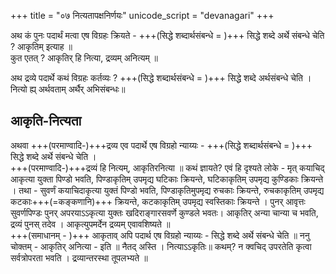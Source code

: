 +++
title = "०७ नित्यतापक्षनिर्णयः"
unicode_script = "devanagari"
+++

अथ कं पुनः पदार्थं मत्वा एष विग्रहः क्रियते - +++(सिद्धे शब्दार्थसंबन्धे = )+++ सिद्धे शब्दे अर्थे संबन्धे चेति ? आकृतिम् इत्याह ॥  
कुत एतत् ? आकृतिर् हि नित्या, द्रव्यम् अनित्यम् ॥  

अथ द्रव्ये पदार्थे कथं विग्रहः कर्तव्यः ? +++(सिद्धे शब्दार्थसंबन्धे = )+++ सिद्धे शब्दे अर्थसंबन्धे चेति । नित्यो ह्य् अर्थवताम् अर्थैर् अभिसंबन्धः॥  

## आकृति-नित्यता
अथवा +++(परमाण्वादि-)+++द्रव्य एव पदार्थे एष विग्रहो न्याय्यः - +++(सिद्धे शब्दार्थसंबन्धे = )+++ सिद्धे शब्दे अर्थे संबन्धे चेति ।  
+++(परमाण्वादि-)+++द्रव्यं हि नित्यम्, आकृतिरनित्या ॥ कथं ज्ञायते? एवं हि दृश्यते लोके - मृत् कयाचिद् आकृत्या युक्ता पिण्डो भवति, पिण्डाकृतिम् उपमृद्य घटिकाः क्रियन्ते, घटिकाकृतिम् उपमृद्य कुण्डिकाः क्रियन्ते । तथा - सुवर्णं कयाचिदाकृत्या युक्तं पिण्डो भवति, पिण्डाकृतिमुपमृद्य रुचकाः क्रियन्ते, रुचकाकृतिम् उपमृद्य कटकाः+++(=कङ्कणानि)+++ क्रियन्ते, कटकाकृतिम् उपमृद्य स्वस्तिकाः क्रियन्ते । पुनर् आवृत्तः सुवर्णपिण्डः पुनर् अपरयाऽऽकृत्या युक्तः खदिराङ्गारसवर्णे कुण्डले भवतः। आकृतिर् अन्या चान्या च भवति, द्रव्यं पुनस् तदेव । आकृत्युपमर्देन द्रव्यम् एवावशिष्यते ॥  
+++(समाधानम् - )+++ आकृताव् अपि पदार्थ एष विग्रहो न्याय्यः - सिद्धे शब्दे अर्थे संबन्धे चेति ॥ ननु चोक्तम् - आकृतिर् अनित्या - इति ॥ नैतद् अस्ति । नित्याऽऽकृतिः॥ कथम्? न क्वचिद् उपरतेति कृत्वा सर्वत्रोपरता भवति । द्रव्यान्तरस्था तूपलभ्यते ॥

